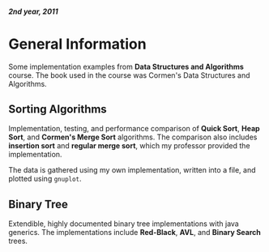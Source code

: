 ##### 2nd year, 2011

General Information
====
Some implementation examples from **Data Structures and Algorithms** course. The book
used in the course was Cormen's Data Structures and Algorithms.


Sorting Algorithms
----
Implementation, testing, and performance comparison of **Quick Sort**, **Heap Sort**,
and **Cormen's Merge Sort** algorithms. The comparison also includes **insertion sort** and **regular merge sort**, which my professor provided the implementation.

The data is gathered using my own implementation, written into a file, and plotted
using ``gnuplot``.


Binary Tree
----
Extendible, highly documented binary tree implementations with java generics.
The implementations include **Red-Black**, **AVL**, and **Binary Search** trees.